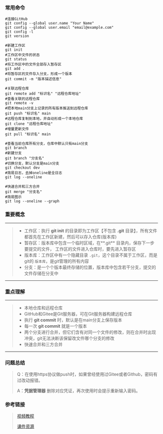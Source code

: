 ### 常用命令

```shell
#连接GitHub
git config --global user.name "Your Name"
git config --global user.email "email@example.com"
git config -l
git version

#新建工作区
git init
#工作区中文件的状态
git status
#将工作区中的文件全部存入暂存区
git add .
#将暂存区的文件存入分支，形成一个版本
git commit -m "版本描述信息"

#关联远程仓库
git remote add "标识名" "远程仓库地址"
#查看关联的远程仓库
git remote -v
#把本地main分支上记录的所有版本推送到远程仓库
git push "标识名" main
#远程仓库复制到本地，并自动形成一个本地仓库
git clone "远程仓库地址"
#增量更新文件
git pull "标识名" main

#查看当前仓库所有分支，仓库中默认只有main分支
git branch
#新建分支
git branch "分支名"
#切换分支，默认分支是main分支
git checkout dev
#简易日志，去掉oneline是全日志
git log --oneline

#快速合并和三方合并
git merge "分支名"
#简易图示
git log --oneline --graph

```

### 重要概念

---

> * 工作区：执行 **git init** 的目录即为工作区【不包含 **.git** 目录】，所有文件都首先在工作区新建，然后可以存入仓库(版本库)
> * 暂存区：版本库中包含一个临时区域，在**.git** 目录内，保存下一步要提交的文件， 工作区的文件进入仓库时，要先进入暂存区
> * 版本库：工作区中有一个隐藏目录 `.git`，这个目录不属于工作区，而是git的 `版本库`，是git管理的所有内容 
> * 分支：是一个个版本最终存储的位置，版本库中包含若干分支，提交的文件存储在分支中

---



### 重点理解

---

> - 本地仓库和远程仓库
> - GitHub和Gitee是Git服务器，可在Git服务器构建远程仓库
> - 执行 **git commit** 时，默认是在main分支上保存版本
> - 每一次 **git commit** 就是一个版本
> - 两个分支进行合并，但它们含有对同一个文件的修改，则在合并时出现冲突，git无法决断该保留改文件哪个分支的修改
> - 快速合并和三方合并

---



### 问题总结

> Q：在使用https协议做push时，如果曾经使用过Gitee或者Github，密码有过改动报错。
>
> A：**凭据管理器** 删除对应凭证，再次使用时会提示重新输入密码。



### 参考链接

> [视频教程](https://www.bilibili.com/video/BV1Mf4y117f3)
>
> [课件资源](https://pan.baidu.com/s/18MmB-z8S6VU1qNHNrGtQnQ)
